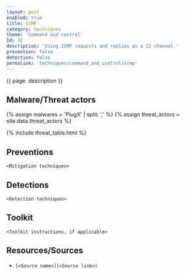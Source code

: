 ```yaml
---
layout: post
enabled: true
title: ICMP
category: techniques
theme: 'Command and control'
Id: 32
description: 'Using ICMP requests and replies as a C2 channel.'
prevention: false
detection: false
permalink: 'techniques/command_and_control/icmp'
---
```

{{ page. description }}

## Malware/Threat actors

<!-- Threat actors table -->
{% assign malwares = 'PlugX' | split: ',' %}
{% assign threat_actors = site.data.threat_actors %}

{% include threat_table.html %}

## Preventions

`<Mitigation techniques>`

## Detections

`<Detection techniques>`

## Toolkit

`<Toolkit instructions, if applicable>`

## Resources/Sources

* `[<Source name>](<Source link>)`

